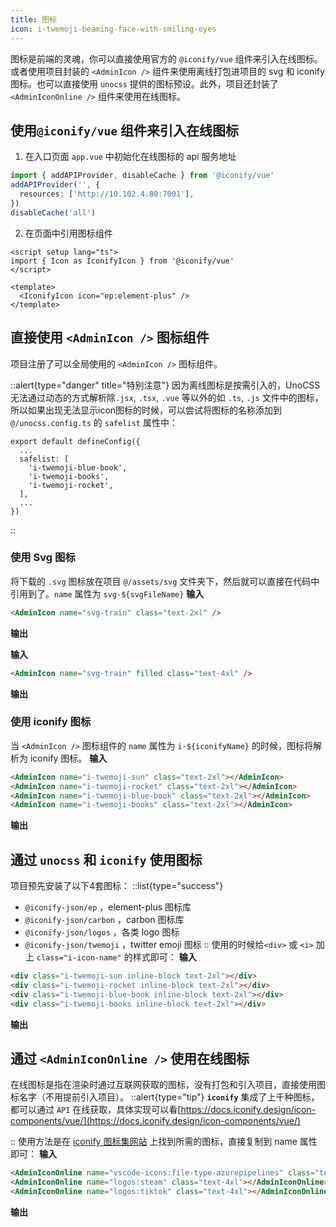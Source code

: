 ```yaml
---
title: 图标
icon: i-twemoji-beaming-face-with-smiling-eyes
---
```


图标是前端的灵魂，你可以直接使用官方的 `@iconify/vue` 组件来引入在线图标。或者使用项目封装的 `<AdminIcon />` 组件来使用离线打包进项目的 svg 和 iconify 图标。也可以直接使用 `unocss` 提供的图标预设。此外，项目还封装了`<AdminIconOnline />` 组件来使用在线图标。

## 使用`@iconify/vue` 组件来引入在线图标

1. 在入口页面 `app.vue` 中初始化在线图标的 api 服务地址
```ts
import { addAPIProvider, disableCache } from '@iconify/vue'
addAPIProvider('', {
  resources: ['http://10.102.4.80:7001'],
})
disableCache('all')
```

2. 在页面中引用图标组件
```vue
<script setup lang="ts">
import { Icon as IconifyIcon } from '@iconify/vue'
</script>

<template>
  <IconifyIcon icon="ep:element-plus" />
</template>
```

## 直接使用 `<AdminIcon />` 图标组件

项目注册了可以全局使用的 `<AdminIcon />` 图标组件。

::alert{type="danger" title="特别注意"}
因为离线图标是按需引入的，UnoCSS无法通过动态的方式解析除`.jsx`, `.tsx`, `.vue` 等以外的如 `.ts`, `.js` 文件中的图标，所以如果出现无法显示icon图标的时候，可以尝试将图标的名称添加到 `@/unocss.config.ts` 的 `safelist` 属性中：
```ts{}[@/unocss.config.ts]
export default defineConfig({
  ...
  safelist: [
    'i-twemoji-blue-book',
    'i-twemoji-books',
    'i-twemoji-rocket',
  ],
  ...
})
```
::
### 使用 Svg 图标
将下载的 `.svg` 图标放在项目 `@/assets/svg` 文件夹下，然后就可以直接在代码中引用到了。`name` 属性为 `svg-${svgFileName}`
**输入**
```html
<AdminIcon name="svg-train" class="text-2xl" />
```
**输出**
<AdminIcon name="svg-train" class="text-2xl" />

**输入**
```html
<AdminIcon name="svg-train" filled class="text-4xl" />
```
**输出**
<AdminIcon name="svg-train" filled class="text-4xl" />

### 使用 iconify 图标
当 `<AdminIcon />` 图标组件的 `name` 属性为 `i-${iconifyName}` 的时候，图标将解析为 iconify 图标。
**输入**
```html
<AdminIcon name="i-twemoji-sun" class="text-2xl"></AdminIcon>
<AdminIcon name="i-twemoji-rocket" class="text-2xl"></AdminIcon>
<AdminIcon name="i-twemoji-blue-book" class="text-2xl"></AdminIcon>
<AdminIcon name="i-twemoji-books" class="text-2xl"></AdminIcon>
```
**输出**
<AdminIcon name="i-twemoji-sun" class="text-2xl"></AdminIcon>
<AdminIcon name="i-twemoji-rocket" class="text-2xl"></AdminIcon>
<AdminIcon name="i-twemoji-blue-book" class="text-2xl"></AdminIcon>
<AdminIcon name="i-twemoji-books" class="text-2xl"></AdminIcon>

## 通过 `unocss` 和 `iconify` 使用图标
项目预先安装了以下4套图标：
::list{type="success"}
- `@iconify-json/ep` ，element-plus 图标库
- `@iconify-json/carbon` ，carbon 图标库
- `@iconify-json/logos` ，各类 logo 图标
- `@iconify-json/twemoji` ，twitter emoji 图标
::
使用的时候给`<div>` 或 `<i>` 加上 `class="i-icon-name"` 的样式即可：
**输入**
```html
<div class="i-twemoji-sun inline-block text-2xl"></div>
<div class="i-twemoji-rocket inline-block text-2xl"></div>
<div class="i-twemoji-blue-book inline-block text-2xl"></div>
<div class="i-twemoji-books inline-block text-2xl"></div>
```
**输出**
<div class="i-twemoji-sun inline-block text-2xl"></div>
<div class="i-twemoji-rocket inline-block text-2xl"></div>
<div class="i-twemoji-blue-book inline-block text-2xl"></div>
<div class="i-twemoji-books inline-block text-2xl"></div>

## 通过 `<AdminIconOnline />` 使用在线图标

在线图标是指在渲染时通过互联网获取的图标，没有打包和引入项目，直接使用图标名字（不用提前引入项目）。
::alert{type="tip"}
**`iconify`** 集成了上千种图标，都可以通过 `API` 在线获取，具体实现可以看[https://docs.iconify.design/icon-components/vue/](https://docs.iconify.design/icon-components/vue/)

::
使用方法是在 [iconify 图标集网站](https://icones.js.org/) 上找到所需的图标，直接复制到 name 属性即可：
**输入**
```html
<AdminIconOnline name="vscode-icons:file-type-azurepipelines" class="text-4xl"></AdminIconOnline>
<AdminIconOnline name="logos:steam" class="text-4xl"></AdminIconOnline>
<AdminIconOnline name="logos:tiktok" class="text-4xl"></AdminIconOnline>
```
**输出**
<AdminIconOnline name="vscode-icons:file-type-azurepipelines" class="text-4xl"></AdminIconOnline>
<AdminIconOnline name="logos:steam" class="text-4xl"></AdminIconOnline>
<AdminIconOnline name="logos:tiktok" class="text-4xl"></AdminIconOnline>
